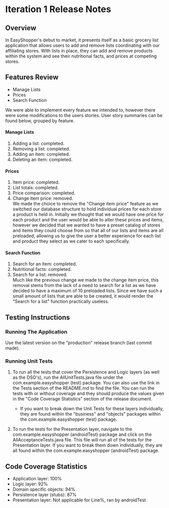 # Iteration 1 Release Notes

## Overview
In EasyShopper's debut to market, it presents itself as a basic grocery list application that allows users to add and remove lists coordinating with our affiliating stores. With lists in place, they can add and remove products within the system and see their nutritional facts, and prices at competing stores. 

## Features Review

- Manage Lists
- Prices
- Search Function

We were able to implement every feature we intended to, however there were some modifications to the users stories. User story summaries can be found below, grouped by feature.

#### Manage Lists
1. Adding a list: completed.
2. Removing a list: completed.
3. Adding an item: completed.
4. Deleting an item: completed.

#### Prices
1. Item price: completed.
2. List totals: completed.
3. Price comparison: completed.
4. Change item price: removed.\
    We made the choice to remove the "Change item price" feature as we switched our database structure to hold individual prices for each store a product is held in. Initially we thought that we would have one price for each product and the user would be able to alter these prices and items, however we decided that we wanted to have a preset catalog of stores and items they could choose from so that all of our lists and items are all preloaded, allowing us to give the user a better experience for each list and product they select as we cater to each specifically.

#### Search Function
1. Search for an item: completed.
2. Nutritional facts: completed.
3. Search for a list: removed.\
    Much like the previous change we made to the change item price, this removal stems from the lack of a need to search for a list as we have decided to have a maximum of 10 preloaded lists. Since we have such a small amount of lists that are able to be created, it would render the "Search for a list" function practically useless.
 
## Testing Instructions

### Running The Application
Use the latest version on the "production" release branch (last commit made).

### Running Unit Tests
1. To run all the tests that cover the Persistence and Logic layers (as well as the DSO's), run the AllUnitTests.java file under the com.example.easyshopper (test) package. You can also use the link in the Tests section of the README.md to find the file. You can run the tests with or without coverage and they should produce the values given in the "Code Coverage Statistics" section of the release document.
    - If you want to break down the Unit Tests for these layers individually, they are found within the "business" and "objects" packages within the com.example.easyshopper (test) package.

2. To run the tests for the Presentation layer, navigate to the com.example.easyshopper (androidTest) package and click on the AllAcceptanceTests.java file. This file will run all of the tests for the Presentation layer. If you want to break them down individually, they are all found within the com.example.easyshopper (androidTest) package.

## Code Coverage Statistics
- Application layer: 100%
- Logic layer: 92%
- Domain specific objects: 94%
- Persistence layer (stubs): 87%
- Presentation layer: Not applicable for Line%, ran by androidTest
